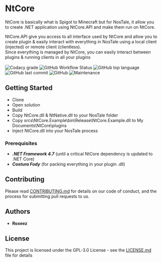 # NtCore

NtCore is basically what is Spigot to Minecraft but for NosTale, it allow you to create .NET application using NtCore.API and make them run on NtCore.

NtCore.API give you access to all interface used by NtCore and allow you to create plugin & easily interact with everything in NosTale using a local client (injected) or remote client (clientless).  
Since everything is managed by NtCore, you can easily interact between plugins & running clients in all your plugins
<br><br>
![Codacy grade](https://img.shields.io/codacy/grade/d7ecbcba4d48445f8a7e12f1bb4fb8e7?style=flat-square)
![GitHub Workflow Status](https://img.shields.io/github/workflow/status/Roxeez/NtCore/Main.Legacy?style=flat-square)
![GitHub top language](https://img.shields.io/github/languages/top/Roxeez/NtCore?style=flat-square)
![GitHub last commit](https://img.shields.io/github/last-commit/Roxeez/NtCore?style=flat-square)
![GitHub](https://img.shields.io/github/license/Roxeez/NtCore?style=flat-square)
![Maintenance](https://img.shields.io/maintenance/yes/2019?style=flat-square)
## Getting Started

- Clone
- Open solution
- Build
- Copy NtCore.dll & NtNative.dll to your NosTale folder
- Copy srcs\NtCore.Example\bin\Release\NtCore.Example.dll to My Documents\NtCore\plugins
- Inject NtCore.dll into your NosTale process

### Prerequisites

- ***.NET Framework 4.7*** (until a critical NtCore dependency is updated to .NET Core)
- ***Costura Fody*** (for packing everything in your plugin .dll)

## Contributing

Please read [CONTRIBUTING.md](CONTRIBUTING.md) for details on our code of conduct, and the process for submitting pull requests to us.

## Authors

* **Roxeez**

## License

This project is licensed under the GPL-3.0 License - see the [LICENSE.md](LICENSE.md) file for details
